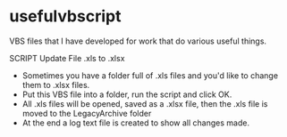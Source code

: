 # usefulvbscript

VBS files that I have developed for work that do various useful things.

SCRIPT Update File .xls to .xlsx
- Sometimes you have a folder full of .xls files and you'd like to change them to .xlsx files.
- Put this VBS file into a folder, run the script and click OK.
- All .xls files will be opened, saved as a .xlsx file, then the .xls file is moved to the LegacyArchive folder
- At the end a log text file is created to show all changes made.
